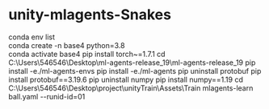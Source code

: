 # unity-mlagents-Snakes


conda env list  
conda create -n base4 python=3.8  
conda activate base4 
pip install torch~=1.7.1
cd C:\Users\546546\Desktop\ml-agents-release_19\ml-agents-release_19
pip install -e./ml-agents-envs
pip install -e./ml-agents
pip uninstall protobuf
pip install protobuf==3.19.6
pip uninstall numpy
pip install numpy==1.19
cd C:\Users\546546\Desktop\project\unityTrain\Assets\Train
mlagents-learn ball.yaml --runid-id=01


